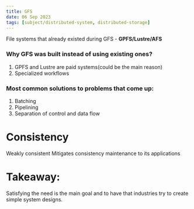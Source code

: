 ```yaml
---
title: GFS
date: 06 Sep 2023
tags: [subject/distributed-system, distributed-storage]
---
```


File systems that already existed during GFS - **GPFS/Lustre/AFS**

### Why GFS was built instead of using existing ones?

1. GPFS and Lustre are paid systems(could be the main reason)
2. Specialized workflows

### Most common solutions to problems that come up:

1. Batching
2. Pipelining
3. Separation of control and data flow

# Consistency

Weakly consistent
Mitigates consistency maintenance to its applications

# Takeaway:

Satisfying the need is the main goal and to have that industries try to create simple system designs.
